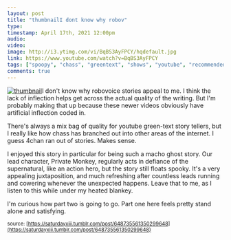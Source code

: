 ```yaml
---
layout: post
title: "thumbnailI dont know why robov"
type: 
timestamp: April 17th, 2021 12:00pm
audio: 
video: 
image: http://i3.ytimg.com/vi/BqBS3AyFPCY/hqdefault.jpg
link: https://www.youtube.com/watch?v=BqBS3AyFPCY
tags: ["spoopy", "chass", "greentext", "shows", "youtube", "recommended", "Youtube"]
comments: true
---
```

[![thumbnail](http://i3.ytimg.com/vi/BqBS3AyFPCY/hqdefault.jpg)](https://www.youtube.com/watch?v=BqBS3AyFPCY)I don't know why robovoice stories appeal to me.  I think the lack of inflection helps get across the actual quality of the writing.  But I'm probably making that up because these newer videos obviously have artificial inflection coded in.

There's always a mix bag of quality for youtube green-text story tellers, but I really like how chass has branched out into other areas of the internet.  I guess 4chan ran out of stories.  Makes sense.  

I enjoyed this story in particular for being such a macho ghost story.  Our lead character, Private Monkey, regularly acts in defiance of the supernatural, like an action hero, but the story still floats spooky.  It's a very appealing juxtaposition, and much refreshing after countless leads running and cowering whenever the unexpected happens.  Leave that to me, as I listen to this while under my heated blankey.

I'm curious how part two is going to go.  Part one here feels pretty stand alone and satisfying.

<small>source: [https://saturdayxiii.tumblr.com/post/648735561350299648](https://saturdayxiii.tumblr.com/post/648735561350299648)</small>